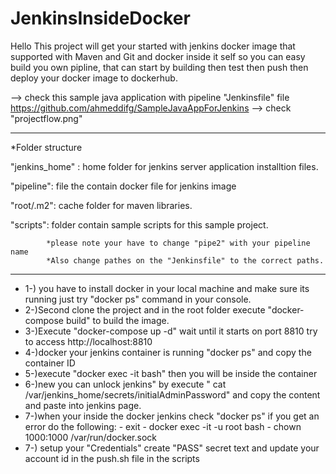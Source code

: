 # JenkinsInsideDocker

Hello 
This project will get your started with jenkins docker image that supported with Maven and Git and docker inside it self so you can easy build you own pipline, that can start by building then test then push then deploy your docker image to dockerhub.

 --> check this sample java application with pipeline "Jenkinsfile" file   https://github.com/ahmeddifg/SampleJavaAppForJenkins
 --> check "projectflow.png"
 
 -----------------------------------------------------------
 *Folder structure
 
 "jenkins_home" : home folder for jenkins server application installtion files.
 
 "pipeline": file the contain docker file for jenkins image
 
 "root/.m2": cache folder for maven libraries.
 
 "scripts": folder contain sample scripts for this sample project.
 
            *please note your have to change "pipe2" with your pipeline name
            *Also change pathes on the "Jenkinsfile" to the correct paths.
            
 -----------------------------------------------------------
* 1-) you have to install docker in your local machine and make sure its running just try "docker ps"
      command in your console.
* 2-)Second clone the project and in the root folder execute "docker-compose build" to build the image.
* 3-)Execute "docker-compose up -d" wait until it starts on port 8810 try to access http://localhost:8810
* 4-)docker your jenkins container is running "docker ps" and copy the container ID
* 5-)execute "docker exec -it <container id you just copy> bash"  then you will be inside the container  
* 6-)new you can unlock jenkins" by execute " cat /var/jenkins_home/secrets/initialAdminPassword" 
      and copy the content and paste into jenkins page.
* 7-)when your inside the docker jenkins check "docker ps" if you get an error do the following:
        - exit
        - docker exec -it -u root <container-id> bash
        - chown 1000:1000 /var/run/docker.sock
* 7-) setup your "Credentials" create "PASS" secret text and update your account id in the push.sh file in the scripts
  
